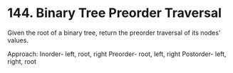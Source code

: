 # 144. Binary Tree Preorder Traversal

Given the root of a binary tree, return the preorder traversal of its nodes' values.

Approach:
Inorder- left, root, right
Preorder- root, left, right
Postorder- left, right, root